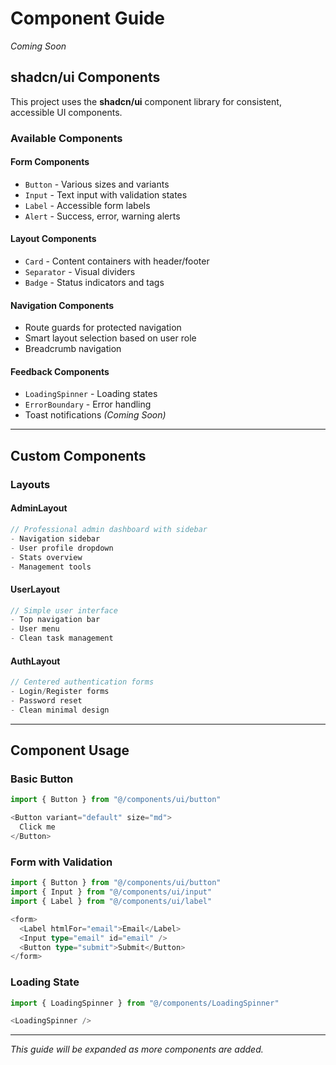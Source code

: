 # Component Guide

*Coming Soon*

## shadcn/ui Components

This project uses the **shadcn/ui** component library for consistent, accessible UI components.

### Available Components

#### **Form Components**
- `Button` - Various sizes and variants
- `Input` - Text input with validation states
- `Label` - Accessible form labels
- `Alert` - Success, error, warning alerts

#### **Layout Components**
- `Card` - Content containers with header/footer
- `Separator` - Visual dividers
- `Badge` - Status indicators and tags

#### **Navigation Components**
- Route guards for protected navigation
- Smart layout selection based on user role
- Breadcrumb navigation

#### **Feedback Components**
- `LoadingSpinner` - Loading states
- `ErrorBoundary` - Error handling
- Toast notifications *(Coming Soon)*

---

## Custom Components

### Layouts

#### AdminLayout
```typescript
// Professional admin dashboard with sidebar
- Navigation sidebar
- User profile dropdown
- Stats overview
- Management tools
```

#### UserLayout
```typescript
// Simple user interface
- Top navigation bar
- User menu
- Clean task management
```

#### AuthLayout
```typescript
// Centered authentication forms
- Login/Register forms
- Password reset
- Clean minimal design
```

---

## Component Usage

### Basic Button
```typescript
import { Button } from "@/components/ui/button"

<Button variant="default" size="md">
  Click me
</Button>
```

### Form with Validation
```typescript
import { Button } from "@/components/ui/button"
import { Input } from "@/components/ui/input"
import { Label } from "@/components/ui/label"

<form>
  <Label htmlFor="email">Email</Label>
  <Input type="email" id="email" />
  <Button type="submit">Submit</Button>
</form>
```

### Loading State
```typescript
import { LoadingSpinner } from "@/components/LoadingSpinner"

<LoadingSpinner />
```

---

*This guide will be expanded as more components are added.* 